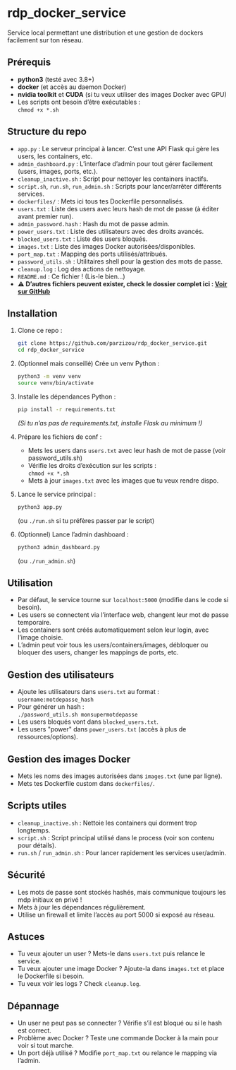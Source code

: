 # rdp_docker_service

Service local permettant une distribution et une gestion de dockers facilement sur ton réseau.

## Prérequis

- **python3** (testé avec 3.8+)
- **docker** (et accès au daemon Docker)
- **nvidia toolkit** et **CUDA** (si tu veux utiliser des images Docker avec GPU)
- Les scripts ont besoin d’être exécutables :  
  `chmod +x *.sh`

## Structure du repo

- `app.py` : Le serveur principal à lancer. C’est une API Flask qui gère les users, les containers, etc.
- `admin_dashboard.py` : L’interface d’admin pour tout gérer facilement (users, images, ports, etc.).
- `cleanup_inactive.sh` : Script pour nettoyer les containers inactifs.
- `script.sh`, `run.sh`, `run_admin.sh` : Scripts pour lancer/arrêter différents services.
- `dockerfiles/` : Mets ici tous tes Dockerfile personnalisés.
- `users.txt` : Liste des users avec leurs hash de mot de passe (à éditer avant premier run).
- `admin_password.hash` : Hash du mot de passe admin.
- `power_users.txt` : Liste des utilisateurs avec des droits avancés.
- `blocked_users.txt` : Liste des users bloqués.
- `images.txt` : Liste des images Docker autorisées/disponibles.
- `port_map.txt` : Mapping des ports utilisés/attribués.
- `password_utils.sh` : Utilitaires shell pour la gestion des mots de passe.
- `cleanup.log` : Log des actions de nettoyage.
- `README.md` : Ce fichier ! (Lis-le bien...)
- **⚠️ D’autres fichiers peuvent exister, check le dossier complet ici : [Voir sur GitHub](https://github.com/parzizou/rdp_docker_service/tree/main)**

## Installation

1. Clone ce repo :
   ```bash
   git clone https://github.com/parzizou/rdp_docker_service.git
   cd rdp_docker_service
   ```
2. (Optionnel mais conseillé) Crée un venv Python :
   ```bash
   python3 -m venv venv
   source venv/bin/activate
   ```
3. Installe les dépendances Python :
   ```bash
   pip install -r requirements.txt
   ```
   *(Si tu n’as pas de requirements.txt, installe Flask au minimum !)*

4. Prépare les fichiers de conf :
    - Mets les users dans `users.txt` avec leur hash de mot de passe (voir password_utils.sh)
    - Vérifie les droits d’exécution sur les scripts :  
      `chmod +x *.sh`
    - Mets à jour `images.txt` avec les images que tu veux rendre dispo.

5. Lance le service principal :
   ```bash
   python3 app.py
   ```
   (ou `./run.sh` si tu préfères passer par le script)

6. (Optionnel) Lance l’admin dashboard :
   ```bash
   python3 admin_dashboard.py
   ```
   (ou `./run_admin.sh`)

## Utilisation

- Par défaut, le service tourne sur `localhost:5000` (modifie dans le code si besoin).
- Les users se connectent via l’interface web, changent leur mot de passe temporaire.
- Les containers sont créés automatiquement selon leur login, avec l’image choisie.
- L’admin peut voir tous les users/containers/images, débloquer ou bloquer des users, changer les mappings de ports, etc.

## Gestion des utilisateurs

- Ajoute les utilisateurs dans `users.txt` au format :  
  `username:motdepasse_hash`
- Pour générer un hash :  
  `./password_utils.sh monsupermotdepasse`
- Les users bloqués vont dans `blocked_users.txt`.
- Les users "power" dans `power_users.txt` (accès à plus de ressources/options).

## Gestion des images Docker

- Mets les noms des images autorisées dans `images.txt` (une par ligne).
- Mets tes Dockerfile custom dans `dockerfiles/`.

## Scripts utiles

- `cleanup_inactive.sh` : Nettoie les containers qui dorment trop longtemps.
- `script.sh` : Script principal utilisé dans le process (voir son contenu pour détails).
- `run.sh` / `run_admin.sh` : Pour lancer rapidement les services user/admin.

## Sécurité

- Les mots de passe sont stockés hashés, mais communique toujours les mdp initiaux en privé !
- Mets à jour les dépendances régulièrement.
- Utilise un firewall et limite l’accès au port 5000 si exposé au réseau.

## Astuces

- Tu veux ajouter un user ? Mets-le dans `users.txt` puis relance le service.
- Tu veux ajouter une image Docker ? Ajoute-la dans `images.txt` et place le Dockerfile si besoin.
- Tu veux voir les logs ? Check `cleanup.log`.

## Dépannage

- Un user ne peut pas se connecter ? Vérifie s’il est bloqué ou si le hash est correct.
- Problème avec Docker ? Teste une commande Docker à la main pour voir si tout marche.
- Un port déjà utilisé ? Modifie `port_map.txt` ou relance le mapping via l’admin.
